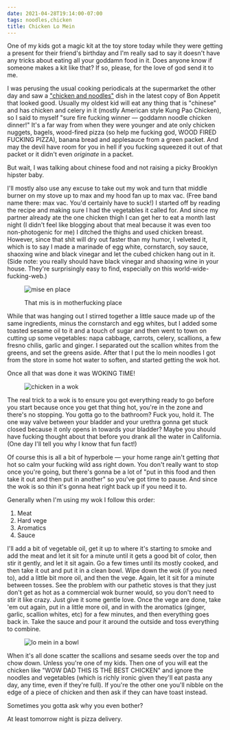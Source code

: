 ```yaml
---
date: 2021-04-28T19:14:00-07:00
tags: noodles,chicken
title: Chicken Lo Mein
---
```


One of my kids got a magic kit at the toy store today while they were getting a present for their friend's birthday and I'm really sad to say it doesn't have any tricks about eating all your goddamn food in it. Does anyone know if someone makes a kit like that? If so, please, for the love of god send it to me.

I was perusing the usual cooking periodicals at the supermarket the other day and saw a ["chicken and noodles"](https://www.bonappetit.com/recipe/stir-fried-noodles-with-chicken) dish in the latest copy of Bon Appetit that looked good. Usually my oldest kid will eat any thing that is "chinese" and has chicken and celery in it (mostly American style Kung Pao Chicken), so I said to myself "sure fire fucking winner — goddamn noodle chicken dinner!" It's a far way from when they were younger and ate only chicken nuggets, bagels, wood-fired pizza (so help me fucking god, WOOD FIRED FUCKING PIZZA), banana bread and applesauce from a green packet. And may the devil have room for you in hell if you fucking squeezed it out of that packet or it didn't even _originate_ in a packet.

But wait, I was talking about chinese food and not raising a picky Brooklyn hipster baby.

I'll mostly also use any excuse to take out my wok and turn that middle burner on my stove up to max and my hood fan up to max vac. (Free band name there: max vac. You'd certainly have to suck!) I started off by reading the recipe and making sure I had the vegetables it called for. And since my partner already ate the one chicken thigh I can get her to eat a month last night (I didn't feel like blogging about that meal because it was even too non-photogenic for me) I ditched the thighs and used chicken breast. However, since that shit will dry out faster than my humor, I velveted it, which is to say I made a marinade of egg white, cornstarch, soy sauce, shaoxing wine and black vinegar and let the cubed chicken hang out in it. (Side note: you really should have black vinegar and shaoxing wine in your house. They're surprisingly easy to find, especially on this world-wide-fucking-web.)

<figure>

![mise en place](lomein_wok.jpg)

<figcapture>That mis is in motherfucking place</figcaption>
</figure>

While that was hanging out I stirred together a little sauce made up of the same ingredients, minus the cornstarch and egg whites, but I added some toasted sesame oil to it and a touch of sugar and then went to town on cutting up some vegetables: napa cabbage, carrots, celery, scallions, a few fresno chilis, garlic and ginger. I separated out the scallion whites from the greens, and set the greens aside. After that I put the lo mein noodles I got from the store in some hot water to soften, and started getting the wok hot.

Once all that was done it was WOKING TIME!

<figure>

![chicken in a wok](lomein_chicken.jpg)

</figure>

The real trick to a wok is to ensure you got everything ready to go before you start because once you get that thing hot, you're in the zone and there's no stopping. You gotta go to the bathroom? Fuck you, hold it. The one way valve between your bladder and your urethra gonna get stuck closed because it only opens in towards your bladder? Maybe you should have fucking thought about that before you drank all the water in California. (One day I'll tell you why I know that fun fact!)

Of course this is all a bit of hyperbole — your home range ain't getting *that* hot so calm your fucking wild ass right down. You don't really want to stop once you're going, but there's gonna be a lot of "put in this food and then take it out and then put in another" so you've got time to pause. And since the wok is so thin it's gonna heat right back up if you need it to.

Generally when I'm using my wok I follow this order:

1. Meat
2. Hard vege
3. Aromatics
4. Sauce

I'll add a bit of vegetable oil, get it up to where it's starting to smoke and add the meat and let it sit for a minute until it gets a good bit of color, then stir it gently, and let it sit again. Go a few times until its mostly cooked, and then take it out and put it in a clean bowl. Wipe down the wok (if you need to), add a little bit more oil, and then the vege. Again, let it sit for a minute between tosses. See the problem with our pathetic stoves is that they just don't get as hot as a commercial wok burner would, so you don't need to stir it like crazy. Just give it some gentle love.  Once the vege are done, take 'em out again, put in a little more oil, and in with the aromatics (ginger, garlic, scallion whites, etc) for a few minutes, and then everything goes back in. Take the sauce and pour it around the outside and toss everything to combine.

<figure>

![lo mein in a bowl](lomein_done.jpg)

</figure>

When it's all done scatter the scallions and sesame seeds over the top and chow down. Unless you're one of my kids. Then one of you will eat the chicken like "WOW DAD THIS IS THE BEST CHICKEN" and ignore the noodles and vegetables (which is richly ironic given they'll eat pasta any day, any time, even if they're full). If you're the other one you'll nibble on the edge of a piece of chicken and then ask if they can have toast instead.

Sometimes you gotta ask why you even bother?

At least tomorrow night is pizza delivery.
